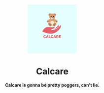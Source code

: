 <p align="center">
  <img src="Logo/Calcare.png", alt="Calcare Logo", height="160" width="160"/>
</p>

# <div align="center">Calcare</div>
<div align="center">
  <strong>Calcare is gonna be pretty poggers, can't lie.</strong>
</div>